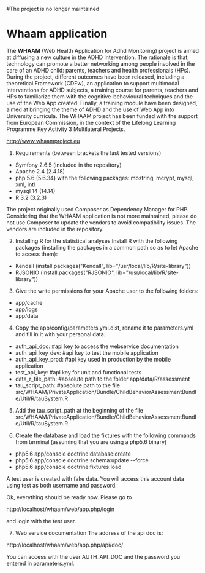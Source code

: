 #The project is no longer maintained

Whaam application
=================
The **WHAAM** (Web Health Application for Adhd Monitoring) project is aimed at diffusing a new culture in the ADHD intervention.
The rationale is that, technology can promote a better networking among people involved in the care of an ADHD child: parents,
teachers and health professionals (HPs). During the project, different outcomes have been released, including a theoretical
Framework (CDFw), an application to support multimodal interventions for ADHD subjects, a training course for parents,
teachers and HPs to familiarize them with the cognitive-behavioural techniques and the use of the Web App created.
Finally, a training module have been designed, aimed at bringing the theme of ADHD and the use of Web App into University curricula.
The WHAAM project has been funded with the support from European Commission, in the context of the Lifelong Learning Programme
Key Activity 3 Multilateral Projects.

http://www.whaamproject.eu

1. Requirements (between brackets the last tested versions)

* Symfony 2.6.5 (included in the repository)
* Apache 2.4 (2.4.18)
* php 5.6 (5.6.34) with the following packages: mbstring, mcrypt, mysql, xml, intl
* mysql 14 (14.14)
* R 3.2 (3.2.3)

The project originally used Composer as Dependency Manager for PHP. Considering that the WHAAM application is not more
maintained, please do not use Composer to update the vendors to avoid compatibility issues. The vendors are included in the repository.

2. Installing R for the statistical analyses
Install R with the following packages (installing the packages in a common path so as to let Apache to access them):

* Kendall (install.packages("Kendall", lib="/usr/local/lib/R/site-library"))
* RJSONIO (install.packages("RJSONIO", lib="/usr/local/lib/R/site-library"))

3. Give the write permissions for your Apache user to the following folders:

* app/cache
* app/logs
* app/data

4. Copy the app/config/parameters.yml.dist, rename it to parameters.yml and fill in it with your personal data.

* auth_api_doc: #api key to access the webservice documentation
* auth_api_key_dev: #api key to test the mobile application
* auth_api_key_prod: #api key used in production by the mobile application
* test_api_key: #api key for unit and functional tests
* data_r_file_path: #absolute path to the folder app/data/R/assessment
* tau_script_path: #absolute path to the file src/WHAAM/PrivateApplication/Bundle/ChildBehaviorAssessmentBundle/Util/R/tauSystem.R

5. Add the tau_script_path at the beginning of the file src/WHAAM/PrivateApplication/Bundle/ChildBehaviorAssessmentBundle/Util/R/tauSystem.R

6. Create the database and load the fixtures with the following commands from terminal (assuming that you are using a php5.6 binary)

* php5.6 app/console doctrine:database:create
* php5.6 app/console doctrine:schema:update --force
* php5.6 app/console doctrine:fixtures:load

A test user is created with fake data. You will access this account data using test as both username and password.

Ok, everything should be ready now. Please go to

http://localhost/whaam/web/app.php/login

and login with the test user.

7. Web service documentation
The address of the api doc is:

http://localhost/whaam/web/app.php/api/doc/

You can access with the user AUTH_API_DOC and the password you entered in parameters.yml.